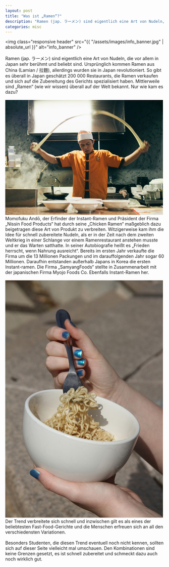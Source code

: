 ```yaml
---
layout: post
title: "Was ist „Ramen“?"
description: "Ramen (jap. ラーメン) sind eigentlich eine Art von Nudeln, die vor allem in Japan sehr berühmt und beliebt sind."
categories: misc
---
```


<img class="responsive header" src="{{ "/assets/images/info_banner.jpg" | absolute_url }}" alt="info_banner" />
<br />
<br />
Ramen (jap. ラーメン) sind eigentlich eine Art von Nudeln, die vor allem in Japan sehr berühmt und beliebt sind. Ursprünglich kommen Ramen aus China (Lamian / 拉麵), allerdings wurden sie in Japan revolutioniert. So gibt es überall in Japan geschätzt 200 000 Restaurants, die Ramen verkaufen und sich auf die Zubereitung des Gerichts spezialisiert haben. Mittlerweile sind „Ramen“ (wie wir wissen) überall auf der Welt bekannt. Nur wie kam es dazu?
<br /><br />
<img src="/assets/images/info_1.jpg" width="500" alt="info_1" /><br />
Momofuku Andō, der Erfinder der Instant-Ramen und Präsident der Firma „Nissin Food Products“ hat durch seine „Chicken Ramen“ maßgeblich dazu beigetragen diese Art von Produkt zu verbreiten. Witzigerweise kam ihm die Idee für schnell zubereitete Nudeln, als er in der Zeit nach dem zweiten Weltkrieg in einer Schlange vor einem Ramenrestaurant anstehen musste und er das Warten satthatte. In seiner Autobiografie heißt es „Frieden herrscht, wenn Nahrung ausreicht“. Bereits im ersten Jahr verkaufte die Firma um die 13 Millionen Packungen und im darauffolgenden Jahr sogar 60 Millionen. Daraufhin entstanden außerhalb Japans in Korea die ersten Instant-ramen. Die Firma „SamyangFoods“ stellte in Zusammenarbeit mit der japanischen Firma Myojo Foods Co. Ebenfalls Instant-Ramen her.
<br /><br />
<img src="/assets/images/info_2.jpg" width="500" alt="info_2" /><br />
Der Trend verbreitete sich schnell und inzwischen gilt es als eines der beliebtesten Fast-Food-Gerichte und die Menschen erfreuen sich an all den verschiedensten Variationen. 
<br /><br />
Besonders Studenten, die diesen Trend eventuell noch nicht kennen, sollten sich auf dieser Seite vielleicht mal umschauen. Den Kombinationen sind keine Grenzen gesetzt, es ist schnell zubereitet und schmeckt dazu auch noch wirklich gut. 

